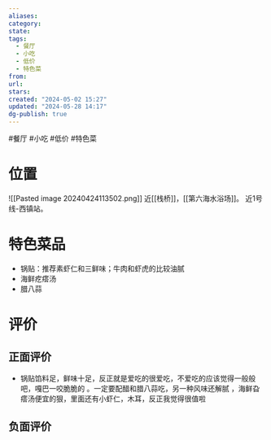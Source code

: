 ```yaml
---
aliases: 
category: 
state: 
tags:
  - 餐厅
  - 小吃
  - 低价
  - 特色菜
from: 
url: 
stars: 
created: "2024-05-02 15:27"
updated: "2024-05-28 14:17"
dg-publish: true
---
```

#餐厅 #小吃 #低价 #特色菜
# 位置
![[Pasted image 20240424113502.png]]
近[[栈桥]]，[[第六海水浴场]]。
近1号线-西镇站。
# 特色菜品
- 锅贴：推荐素虾仁和三鲜味；牛肉和虾虎的比较油腻
- 海鲜疙瘩汤
- 腊八蒜
# 评价
## 正面评价
- 锅贴馅料足，鲜味十足，反正就是爱吃的很爱吃，不爱吃的应该觉得一般般吧，嘎巴一咬脆脆的 。一定要配醋和腊八蒜吃，另一种风味还解腻 ，海鲜旮瘩汤便宜的狠，里面还有小虾仁，木耳，反正我觉得很值啦
## 负面评价